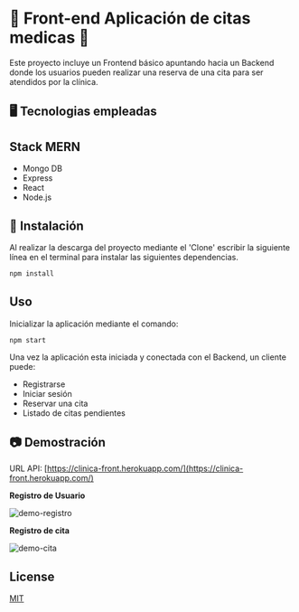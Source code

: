 # 🏥 Front-end Aplicación de citas medicas 🏥
 
Este proyecto incluye un Frontend básico apuntando hacia un Backend donde los usuarios pueden realizar una reserva de una cita para ser atendidos por la clínica.

## 🖥 Tecnologias empleadas

## Stack MERN

* Mongo DB
* Express
* React
* Node.js


## 💽 Instalación

Al realizar la descarga del proyecto mediante el 'Clone' escribir la siguiente línea en el terminal para instalar las siguientes dependencias.

```bash
npm install
```

## Uso
Inicializar la aplicación mediante el comando:

```npm start ```

Una vez la aplicación esta iniciada y conectada con el Backend, un cliente puede:
- Registrarse
- Iniciar sesión
- Reservar una cita
- Listado de citas pendientes

## 📷 Demostración

URL API: [https://clinica-front.herokuapp.com/](https://clinica-front.herokuapp.com/)

__Registro de Usuario__

![demo-registro](http://g.recordit.co/zIbANncaBl.gif)

__Registro de cita__

![demo-cita](http://g.recordit.co/34OAmHP7DM.gif)

## License
[MIT](https://choosealicense.com/licenses/mit/)
